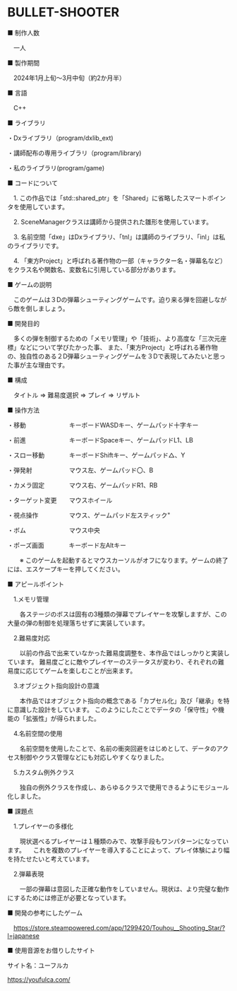 # BULLET-SHOOTER


■ 制作人数

　一人


■ 製作期間 

　2024年1月上旬～3月中旬（約2か月半）


■ 言語

　C++


■ ライブラリ

・Dxライブラリ（program/dxlib_ext)

・講師配布の専用ライブラリ（program/library)

・私のライブラリ(program/game)


■ コードについて


　1. この作品では「std::shared_ptr」を「Shared」に省略したスマートポインタを使用しています。

　2. SceneManagerクラスは講師から提供された雛形を使用しています。

　3. 名前空間「dxe」はDxライブラリ、「tnl」は講師のライブラリ、「inl」は私のライブラリです。

　4. 「東方Project」と呼ばれる著作物の一部（キャラクター名・弾幕名など）をクラス名や関数名、変数名に引用している部分があります。
 

■ ゲームの説明

　このゲームは３Dの弾幕シューティングゲームです。迫り来る弾を回避しながら敵を倒しましょう。


■ 開発目的


　多くの弾を制御するための「メモリ管理」や「技術」、より高度な「三次元座標」などについて学びたかった事、
また、「東方Project」と呼ばれる著作物の、独自性のある２D弾幕シューティングゲームを３Dで表現してみたいと思った事が主な理由です。　


■ 構成


　タイトル ⇒ 難易度選択 ⇒ プレイ ⇒ リザルト


 ■ 操作方法

・移動　　　　　　　キーボードWASDキー、ゲームパッド十字キー

・前進　　　　　　　キーボードSpaceキー、ゲームパッドL1、LB

・スロー移動　　　　キーボードShiftキー、ゲームパッド△、Y

・弾発射　　　　　　マウス左、ゲームパッド〇、B

・カメラ固定　　　　マウス右、ゲームパッドR1、RB

・ターゲット変更　　マウスホイール

・視点操作　　　　　マウス、ゲームパッド左スティック"

・ボム　　　　　　　マウス中央

・ポーズ画面　　　　キーボード左Altキー


　　※ このゲームを起動するとマウスカーソルがオフになります。ゲームの終了には、エスケープキーを押してください。


■ アピールポイント

　1.メモリ管理

　　各ステージのボスは固有の3種類の弾幕でプレイヤーを攻撃しますが、この大量の弾の制御を処理落ちせずに実装しています。


　2.難易度対応

　　以前の作品で出来ていなかった難易度調整を、本作品ではしっかりと実装しています。
  難易度ごとに敵やプレイヤーのステータスが変わり、それぞれの難易度に応じてゲームを楽しむことが出来ます。


　3.オブジェクト指向設計の意識

　　本作品ではオブジェクト指向の概念である「カプセル化」及び「継承」を特に意識した設計をしています。
  このようにしたことでデータの「保守性」や機能の「拡張性」が得られました。


　4.名前空間の使用

　　名前空間を使用したことで、名前の衝突回避をはじめとして、データのアクセス制御やクラス管理などにも対応しやすくなりました。


　5.カスタム例外クラス

　　独自の例外クラスを作成し、あらゆるクラスで使用できるようにモジュール化しました。
 

 ■ 課題点

 　1.プレイヤーの多様化


　　現状選べるプレイヤーは１種類のみで、攻撃手段もワンパターンになっています。
　これを複数のプレイヤーを導入することによって、プレイ体験により幅を持たせたいと考えています。


　2.弾幕表現


　　一部の弾幕は意図した正確な動作をしていません。現状は、より完璧な動作にするためには修正が必要となっています。
 

■ 開発の参考にしたゲーム

　https://store.steampowered.com/app/1299420/Touhou__Shooting_Star/?l=japanese


 
■ 使用音源をお借りしたサイト

サイト名：ユーフルカ

https://youfulca.com/
